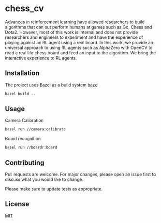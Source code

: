 # chess_cv

Advances in reinforcement learning have allowed researchers to build algorithms
that can out perform humans at games such as Go, Chess and Dota2. However,
most of this work is internal and does not provide researchers and engineers to
experiment and have the experience of playing against an RL agent using a real
board. In this work, we provide an universal approach to using RL agents such as AlphaZero
with OpenCV to read a real life chess board and feed an input to the
algorithm. We bring the interactive experience to RL agents.

## Installation

The project uses Bazel as a build system [bazel](https://bazel.build/) 

```bash
bazel build ..
```

## Usage

Camera Calibration
```bash
bazel run //camera:calibrate
```

Board recognition
```bash
bazel run //boardr:board
```

## Contributing

Pull requests are welcome. For major changes, please open an issue first to discuss what you would like to change.

Please make sure to update tests as appropriate.

## License

[MIT](https://choosealicense.com/licenses/mit/)
